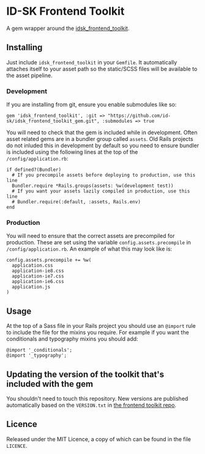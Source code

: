 # ID-SK Frontend Toolkit

A gem wrapper around the [idsk_frontend_toolkit](http://github.com/id-sk/idsk_frontend_toolkit).

## Installing

Just include `idsk_frontend_toolkit` in your `Gemfile`. It
automatically attaches itself to your asset path so the static/SCSS
files will be available to the asset pipeline.

### Development

If you are installing from git, ensure you enable submodules like so:

    gem 'idsk_frontend_toolkit', :git => "https://github.com/id-sk/idsk_frontend_toolkit_gem.git", :submodules => true

You will need to check that the gem is included while in development. Often
asset related gems are in a bundler group called `assets`. Old Rails projects
do not inluded this in development by default so you need to ensure bundler is
included using the following lines at the top of the `/config/application.rb`:

    if defined?(Bundler)
      # If you precompile assets before deploying to production, use this line
      Bundler.require *Rails.groups(assets: %w(development test))
      # If you want your assets lazily compiled in production, use this line
      # Bundler.require(:default, :assets, Rails.env)
    end

### Production

You will need to ensure that the correct assets are precompiled for
production. These are set using the variable `config.assets.precompile` in
`/config/application.rb`. An example of what this may look like is:

    config.assets.precompile += %w(
      application.css
      application-ie8.css
      application-ie7.css
      application-ie6.css
      application.js
    )

## Usage

At the top of a Sass file in your Rails project you should use an `@import` rule
to include the file for the mixins you require. For example if you want the
conditionals and typography mixins you should add:

    @import '_conditionals';
    @import '_typography';

## Updating the version of the toolkit that's included with the gem

You shouldn't need to touch this repository. New versions are published automatically
based on the `VERSION.txt` in [the frontend toolkit repo][idsk_frontend_toolkit].

## Licence

Released under the MIT Licence, a copy of which can be found in the file `LICENCE`.

[idsk_frontend_toolkit]: https://github.com/id-sk/idsk_frontend_toolkit
